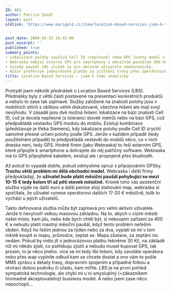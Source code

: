 ```yaml
---
ID: 881
author: Patrick Zandl
layout: post
oldlink: 'https://www.marigold.cz/item/location-based-services-jsem-k-tomu-skepticky

  '
post_date: 2004-02-25 16:42:00
post_excerpt: ''
published: true
summary_points:
- Lokalizace polohy využívá Cell ID (nepřesné) nebo GPS (nutný modul v mobilu).
- Webraska nabízí externí GPS pro smartphony s měsíčním paušálem 300-500 Kč.
- Vysoký paušál LBS služeb je pro občasné uživatele neekonomický.
- Autor preferuje jednorázové platby za zjištění trasy přes operátora/WAP.
title: Location Based Services – jsem k tomu skeptický
---
```


<p>
Protrpěl jsem několik přednášek o Location Based Services (LBS). Přednášky byly z větší části postavené na presentaci konkrétních produktů a nebylo to zase tak zajímavé. Služby založené na znalosti polohy jsou v mobilních sítích s oblibou velmi diskutované, všechna řešení ale mají svoji nevýhodu. V zásadě jsou dvě možná řešení: lokalizace na bázi znalosti Cell ID, což je docela nepřesné (s tolerancí stovek metrů) nebo na bázi GPS, což předpokládá vestavbu GPS modulu do mobilu. Existují kombinace (představuje je třeba Siemens), kdy lokalizace polohy podle Cell ID zrychlí samotné přesné určení polohy podle GPS. Jenže v každém případě (tedy použitelném případě)&#160;to předpokládá vestavět do mobilů něco, co v nich dneska není, tedy GPS. Hodně firem (jako Webraska) to řeší externím GPS, které připojíte k smartphone a dohrajete do něj patřičný software. Webraska má to GPS připojitelné kabelem, existují ale i propojené přes bluetooth. </p>

<p>
Až potud to vypadá dobře, pokud odmyslíme opruz s připojováním GPSky. <STRONG>Trochu větší problém mi dělá obchodní model.</STRONG> Webraska i další firmy předpokládají, že <STRONG>uživatel bude platit měsíční paušál pohybující se mezi 10-15 &#8364; tedy kolem tří až pěti stovek měsíčně.</STRONG> Kromě toho vás asistenční služba vyjde na další euro a další peníze stojí stahování map, webraska si spočítala, že uživatel vynese operátorovi dalších 17-20 &#8364; měsíčně, tolik to vychází u jejích uživatelů. </p>

<p>
Takto definovaná služba může být zajímavá pro velmi aktivní uživatele. Jenže ti nevytvoří velkou masovou základnu. Na to, abych v cizím městě našel místo, kam jdu, nebo kde bych chtěl být, si nekoupím zařízení za 400 &#8364; a nebudu platit mastný měsíční paušál, když tento problém neřeším obden. Když ho řeším jednou za týden nebo za dva, vyplatí se mi v tom městě koupit si mapu, průvodce, zeptat se. Mapa zůstane, za zeptání nic nedám. Pokud by mělo jít o jednorázovou platbu řekněme 30 Kč, na základě níž mi někdo zjistí, co potřebuju zjistit a nebudu muset kupovat GPS, tak prosím, to je něco jiného. více se mi tedy líbí řešení, kdy zavoláte operátora nebo přes wap vyplníte odkud kam se chcete dostat a ono vám to pošle MMS zprávu s detaily trasy, dopravním spojením a případně fotkou a otvírací dobou podniku či úřadu, kam míříte. LBS je na první pohled sympatická technologie, ale chybí mi u ní smysluplný (=zákazníkem hromadně akceptovatelný) business model. A nebo jsem zase něco nepochopil... </p>